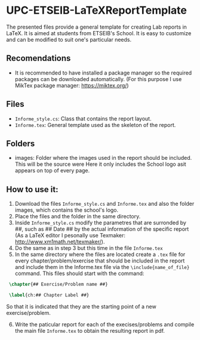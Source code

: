 # UPC-ETSEIB-LaTeXReportTemplate

The presented files provide a general template for creating Lab reports in LaTeX. It is aimed at students from ETSEIB's School.
It is easy to customize and can be modified to suit one's particular needs.

## Recomendations
- It is recommended to have installed a package manager so the required packages can be downloaded automatically. (For this purpose I use MikTex package manager: https://miktex.org/)

## Files
- ```Informe_style.cs```: Class that contains the report layout.
- ```Informe.tex```: General template used as the skeleton of the report.

## Folders
- images: Folder where the images used in the report should be included. This will be the source were  Here it only includes the School logo asit appears on top of every page.

## How to use it:
1. Download the files ```Informe_style.cs``` and ```Informe.tex``` and also the folder images, which contains the school's logo.
2. Place the files and the folder in the same directory.
3. Inside ```Informe_style.cs``` modify the parametres that are surronded by ##, such as ## Date ## by the actual information of the specific report (As a LaTeX editor I pesonally use Texmaker: http://www.xm1math.net/texmaker/).
4. Do the same as in step 3 but this time in the file ```Informe.tex```
5. In the same directory where the files are located create a ```.tex``` file for every chapter/problem/exercise that should be included in the report and include them in the Informe.tex file via the ```\include{name_of_file}``` command. This files should start with the command:

 ``` latex
  \chapter{## Exercise/Problem name ##}
 
  \label{ch:## Chapter Label ##}
 ```
 So that it is indicated that they are the starting point of a new exercise/problem.

6. Write the paticular report for each of the execises/problems and compile the main file ```Informe.tex``` to obtain the resulting report in pdf. 
